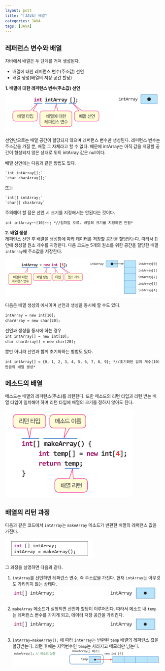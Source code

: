 ```yaml
---
layout: post
title: "[JAVA] 배열"
categories: JAVA
tags: [JAVA]
---
```


## **레퍼런스 변수와 배열**  
  
  
자바에서 배열은 두 단계를 거쳐 생성된다.
  - 배열에 대한 레퍼런스 변수(주소값) 선언
  - 배열 생성(배열의 저장 공간 할당)  
 
 
  
**1. 배열에 대한 레퍼런스 변수(주소값) 선언**  
![image1](/assets/images/JavaImages/3.png)

   선언만으로는 배열 공간이 할당되지 않으며 레퍼런스 변수만 생성된다. 레퍼런스 변수는 주소값을 가질 뿐, 배열 그 자체라고 할 수 없다. 
  때문에 intArray는 아직 값을 저장할 공간이 형성되지 않은 상태로 위의 intArray 값은 null이다.  
  
   배열 선언에는 다음과 같은 방법도 있다.
  
    `int intArray[];`  
    `char charArray[];`
  
   또는
  
    `int[] intArray;`  
    `char[] charArray`
   
   주의해야 할 점은 선언 시 크기를 지정해서는 안된다는 것이다.
  
    int intArray~~[10]~~; *//컴파일 오류. 배열의 크기를 지정하면 안됨*
  
**2. 배열 생성**  
   레퍼런스 선언 후 배열을 생성함에 따라 데이터를 저장할 공간을 할당받는다. 따라서 [] 안에 생성할 원소 개수를 지정한다. 
  다음 코드는 5개의 원소를 위한 공간을 할당한 배열 `intArray`에 주소값을 저장한다. 
  
  ![image2](/assets/images/JavaImages/6.png) 
  
   다음은 배열 생성의 예시이며 선언과 생성을 동시에 할 수도 있다.
  
  `intArray = new int[10];`  
  `charArray = new char[20];`  
  
   선언과 생성을 동시에 하는 경우  
  `int intArray[] = new int[10];`  
  `char charArray[] = new char[20];`  
  
   뿐만 아니라 선언과 함께 초기화하는 방법도 있다.
  
    int intArray[] = {0, 1, 2, 3, 4, 5, 6, 7, 8, 9}; *//초기화된 값의 개수(10)만큼의 배열 생성*  
  
  
  
  ## **메소드의 배열**
  
   메소드는 배열의 레퍼런스(주소)를 리턴한다. 또한 메소드의 리턴 타입과 리턴 받는 배열 타입이 일치해야 하며 리턴 타입에 배열의 크기를 정하지 않아도 된다.
  
  ![image4](/assets/images/JavaImages/9.png) 
  
  
   ## **배열의 리턴 과정**
   
   다음과 같은 코드에서 `intArray`는 `makeArray` 메소드가 반환한 배열의 레퍼런스 값을 가진다.  
  
  ![image5](/assets/images/JavaImages/10.png) 
  
   그 과정을 설명하면 다음과 같다.
  
  1. `intArray`를 선언하면 레퍼런스 변수, 즉 주소값을 가진다. 현재 `intArray`는 아무것도 가리키지 않는 상태다.
    ![image6](/assets/images/JavaImages/11.png)
   
  2. `makeArray` 메소드가 실행되면 선언과 할당이 이루어진다. 따라서 메소드 내 `temp`는 레퍼런스 변수를 가지게 되고, 데이터 저장 공간을 가리킨다.
    ![image7](/assets/images/JavaImages/11.png)
    
  3. `intArray=makeArray();` 에 따라 `intArray`는 반환된 `temp` 배열의 레퍼런스 값을 할당받는다. 리턴 후에는 지역변수인 `temp`는 사라지고 메모리만 남는다.
    ![image8](/assets/images/JavaImages/12.png)
    
    
  
